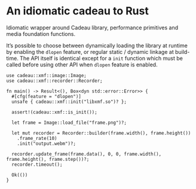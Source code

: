 # An idiomatic cadeau to Rust

Idiomatic wrapper around Cadeau library, performance primitives and media foundation functions.

It’s possible to choose between dynamically loading the library at runtime by enabling the `dlopen` feature, or regular static / dynamic linkage at build-time.
The API itself is identical except for a `init` function which must be called before using other API when `dlopen` feature is enabled.

```rust,no_run
use cadeau::xmf::image::Image;
use cadeau::xmf::recorder::Recorder;

fn main() -> Result<(), Box<dyn std::error::Error>> {
  #[cfg(feature = "dlopen")]
  unsafe { cadeau::xmf::init("libxmf.so")? };

  assert!(cadeau::xmf::is_init());

  let frame = Image::load_file("frame.png")?;

  let mut recorder = Recorder::builder(frame.width(), frame.height())
    .frame_rate(10)
    .init("output.webm")?;

  recorder.update_frame(frame.data(), 0, 0, frame.width(), frame.height(), frame.step())?;
  recorder.timeout();

  Ok(())
}
```
